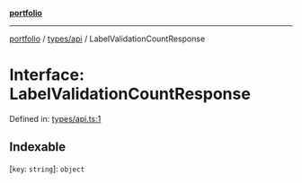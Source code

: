 [**portfolio**](../../../README.md)

***

[portfolio](../../../modules.md) / [types/api](../README.md) / LabelValidationCountResponse

# Interface: LabelValidationCountResponse

Defined in: [types/api.ts:1](https://github.com/tnorlund/Portfolio/blob/ad389aecd2ea6f60750f77acf82e717fe9812e81/portfolio/types/api.ts#L1)

## Indexable

\[`key`: `string`\]: `object`
